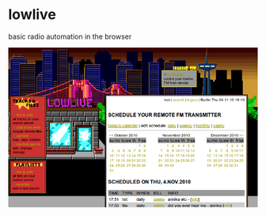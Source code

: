 lowlive
=======

basic radio automation in the browser

![The lowlive skin 'city' unchanged since 2010](html/img/city/lowlivescreenshot-city01.png)
